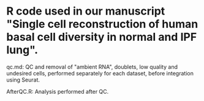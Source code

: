 # R code used in our manuscript "Single cell reconstruction of human basal cell diversity in normal and IPF lung".

qc.md: QC and removal of "ambient RNA", doublets, low quality and undesired cells, performed separately for each dataset, before integration using Seurat.

AfterQC.R: Analysis performed after QC.
